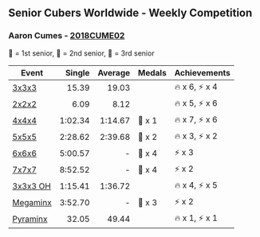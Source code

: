 ## Senior Cubers Worldwide - Weekly Competition
### Aaron Cumes - [2018CUME02](https://www.worldcubeassociation.org/persons/2018CUME02)

🥇 = 1st senior, 🥈 = 2nd senior, 🥉 = 3rd senior

| Event | Single | Average | Medals | Achievements|
| -- | --: | --: | :-- | :-- |
| [3x3x3](aaron_cumes/333.md) | 15.39 | 19.03 |  | 🔥 x 6, ⚡ x 4 |
| [2x2x2](aaron_cumes/222.md) | 6.09 | 8.12 |  | 🔥 x 5, ⚡ x 6 |
| [4x4x4](aaron_cumes/444.md) | 1:02.34 | 1:14.67 | 🥉 x 1 | 🔥 x 7, ⚡ x 6 |
| [5x5x5](aaron_cumes/555.md) | 2:28.62 | 2:39.68 | 🥉 x 2 | 🔥 x 3, ⚡ x 2 |
| [6x6x6](aaron_cumes/666.md) | 5:00.57 | - | 🥉 x 4 | ⚡ x 3 |
| [7x7x7](aaron_cumes/777.md) | 8:52.52 | - | 🥉 x 4 | ⚡ x 2 |
| [3x3x3 OH](aaron_cumes/333oh.md) | 1:15.41 | 1:36.72 |  | 🔥 x 4, ⚡ x 5 |
| [Megaminx](aaron_cumes/minx.md) | 3:52.70 | - | 🥉 x 3 | ⚡ x 2 |
| [Pyraminx](aaron_cumes/pyram.md) | 32.05 | 49.44 |  | 🔥 x 1, ⚡ x 1 |

<!-- Global site tag (gtag.js) - Google Analytics -->
<script async src="https://www.googletagmanager.com/gtag/js?id=UA-86348435-3"></script>
<script>window.dataLayer = window.dataLayer || []; function gtag() {dataLayer.push(arguments);} gtag('js', new Date()); gtag('config', 'UA-86348435-3');</script>
